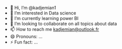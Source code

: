 - 👋 Hi, I’m @kadjemian1
- 👀 I’m interested in Data science
- 🌱 I’m currently learning power BI
- 💞️ I’m looking to collaborate on all topics about data
- 📫 How to reach me kadjemian@outlook.fr
- 😄 Pronouns: ...
- ⚡ Fun fact: ...

<!---
kadjemian1/kadjemian1 is a ✨ special ✨ repository because its `README.md` (this file) appears on your GitHub profile.
You can click the Preview link to take a look at your changes.
--->
